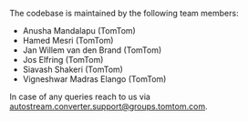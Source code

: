 The codebase is maintained by the following team members:
- Anusha Mandalapu (TomTom)
- Hamed Mesri (TomTom)
- Jan Willem van den Brand (TomTom)
- Jos Elfring (TomTom)
- Siavash Shakeri (TomTom) 
- Vigneshwar Madras Elango (TomTom)

In case of any queries reach to us via autostream.converter.support@groups.tomtom.com.